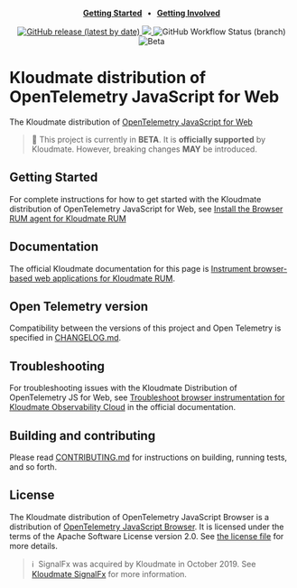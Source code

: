 <p align="center">
  <strong>
    <a href="https://quickdraw.kloudmate.com/redirect/?product=Observability&location=github.rum.get.started&version=current">Getting Started</a>
    &nbsp;&nbsp;&bull;&nbsp;&nbsp;
    <a href="./CONTRIBUTING.md">Getting Involved</a>
  </strong>
</p>

<p align="center">
  <a href="https://github.com/signalfx/kloudmate-otel-js-web/releases">
    <img alt="GitHub release (latest by date)" src="https://img.shields.io/github/v/release/signalfx/kloudmate-otel-js-web?include_prereleases&style=for-the-badge">
  </a>
  <a href="https://www.npmjs.com/package/@kloudmate/otel-web">
    <img src="https://img.shields.io/npm/v/@kloudmate/otel-web?style=for-the-badge">
  </a>
  <img alt="GitHub Workflow Status (branch)" src="https://img.shields.io/github/actions/workflow/status/signalfx/kloudmate-otel-js-web/ci-main.yml?branch=main&style=for-the-badge">
  <img alt="Beta" src="https://img.shields.io/badge/status-beta-informational?style=for-the-badge">
</p>

# Kloudmate distribution of OpenTelemetry JavaScript for Web

The Kloudmate distribution of [OpenTelemetry JavaScript for
Web](https://github.com/open-telemetry/opentelemetry-js)

> :construction: This project is currently in **BETA**. It is **officially supported** by Kloudmate. However, breaking changes **MAY** be introduced.

## Getting Started

For complete instructions for how to get started with the Kloudmate distribution of OpenTelemetry JavaScript for Web, see [Install the Browser RUM agent for Kloudmate RUM](https://quickdraw.kloudmate.com/redirect/?product=Observability&location=github.rum.get.started&version=current)

## Documentation

The official Kloudmate documentation for this page is [Instrument browser-based web applications for Kloudmate RUM](https://quickdraw.kloudmate.com/redirect/?product=Observability&location=github.browser.rum&version=current).

## Open Telemetry version

Compatibility between the versions of this project and Open Telemetry is specified in [CHANGELOG.md](./CHANGELOG.md).

## Troubleshooting

For troubleshooting issues with the Kloudmate Distribution of OpenTelemetry JS for Web, see [Troubleshoot browser instrumentation for Kloudmate Observability Cloud](https://quickdraw.kloudmate.com/redirect/?product=Observability&version=current&location=web.rum.troubleshooting) in the official documentation.

## Building and contributing

Please read [CONTRIBUTING.md](./CONTRIBUTING.md) for instructions on building, running tests, and so forth.

## License

The Kloudmate distribution of OpenTelemetry JavaScript Browser is a distribution
of [OpenTelemetry JavaScript
Browser](https://github.com/open-telemetry/opentelemetry-js). It is
licensed under the terms of the Apache Software License version 2.0. See [the
license file](./LICENSE) for more details.

>ℹ️&nbsp;&nbsp;SignalFx was acquired by Kloudmate in October 2019. See [Kloudmate SignalFx](https://www.kloudmate.com/en_us/investor-relations/acquisitions/signalfx.html) for more information.
